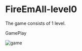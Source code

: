# FireEmAll-level0
 The game consists of 1 level.
 
GamePlay

![game](https://user-images.githubusercontent.com/74078533/205472297-eb4ae80a-194e-4787-87fd-1be2a2593f42.gif)
